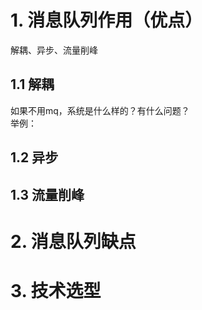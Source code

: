 # 1. 消息队列作用（优点） #
解耦、异步、流量削峰
## 1.1 解耦 ##
如果不用mq，系统是什么样的？有什么问题？  
举例：  

## 1.2 异步 ##


## 1.3 流量削峰 ##


# 2. 消息队列缺点 #

# 3. 技术选型 #
